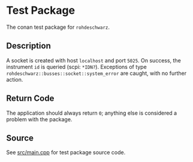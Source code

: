 # Test Package

The conan test package for `rohdeschwarz`.

## Description

A socket is created with host `localhost` and port `5025`. On success, the instrument `id` is queried (scpi: `*IDN?`). Exceptions of type `rohdeschwarz::busses::socket::system_error` are caught, with no further action.

## Return Code

The application should always return `0`; anything else is considered a problem with the package.

## Source

See [src/main.cpp](src/main.cpp) for test package source code.
